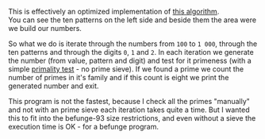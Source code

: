 This is effectively an optimized implementation of [this algorithm](http://www.mathblog.dk/project-euler-51-eight-prime-family/).  
You can see the ten patterns on the left side and beside them the area were we build our numbers.

So what we do is iterate through the numbers from `100` to `1 000`, through the ten patterns and through the digits `0`, `1` and `2`.
In each iteration we generate the number (from value, pattern and digit) and test for it primeness (with a simple [primality test](https://en.wikipedia.org/wiki/Primality_test) - no prime sieve).
If we found a prime we count the number of primes in it's family and if this count is eight we print the generated number and exit.

This program is not the fastest, because I check all the primes "manually" and not with an prime sieve each iteration takes quite a time.
But I wanted this to fit into the befunge-93 size restrictions, and even without a sieve the execution time is OK - for a befunge program.